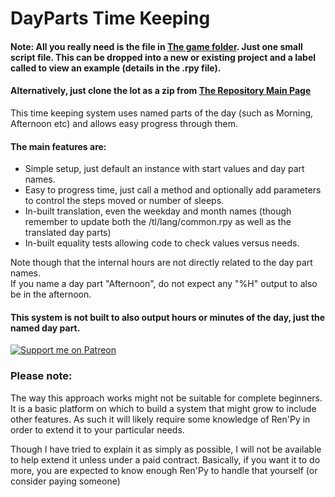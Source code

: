 # DayParts Time Keeping

#### Note: All you really need is the file in [The game folder](game). Just one small script file. This can be dropped into a new or existing project and a label called to view an example (details in the .rpy file). 
#### Alternatively, just clone the lot as a zip from [The Repository Main Page](https://github.com/RenpyRemix/dayparts-calendar)

This time keeping system uses named parts of the day (such as Morning, Afternoon etc) and allows easy progress through them.

#### The main features are:
- Simple setup, just default an instance with start values and day part names.
- Easy to progress time, just call a method and optionally add parameters to control the steps moved or number of sleeps.
- In-built translation, even the weekday and month names (though remember to update both the /tl/lang/common.rpy as well as the translated day parts)
- In-built equality tests allowing code to check values versus needs.
 
Note though that the internal hours are not directly related to the day part names.  
If you name a day part "Afternoon", do not expect any "%H" output to also be in the afternoon.

#### This system is not built to also output hours or minutes of the day, just the named day part.

[![Support me on Patreon](https://c5.patreon.com/external/logo/become_a_patron_button.png)](https://www.patreon.com/bePatron?u=19978585)


### Please note:

The way this approach works might not be suitable for complete beginners. It is a basic platform on which to build a system that might grow to include other features. As such it will likely require some knowledge of Ren'Py in order to extend it to your particular needs. 

Though I have tried to explain it as simply as possible, I will not be available to help extend it unless under a paid contract.
Basically, if you want it to do more, you are expected to know enough Ren'Py to handle that yourself (or consider paying someone)


